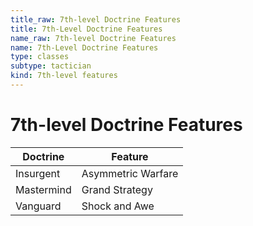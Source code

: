 ```yaml
---
title_raw: 7th-level Doctrine Features
title: 7th-Level Doctrine Features
name_raw: 7th-level Doctrine Features
name: 7th-Level Doctrine Features
type: classes
subtype: tactician
kind: 7th-level features
---
```


# 7th-level Doctrine Features

| Doctrine   | Feature            |
| ---------- | ------------------ |
| Insurgent  | Asymmetric Warfare |
| Mastermind | Grand Strategy     |
| Vanguard   | Shock and Awe      |
